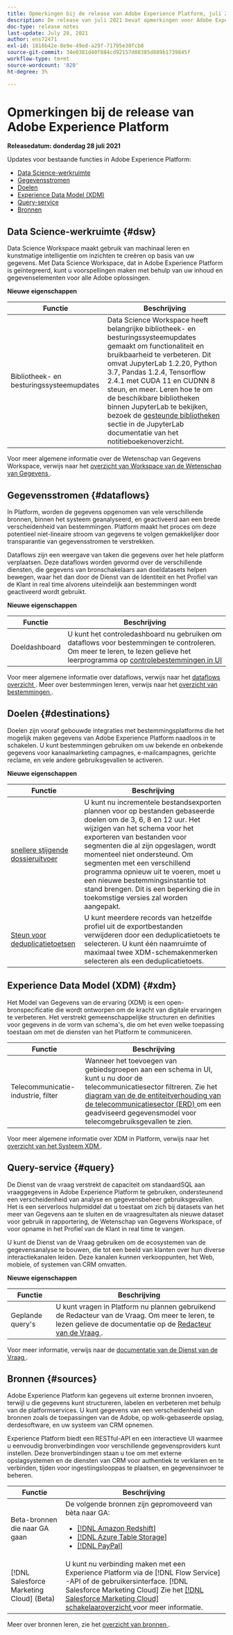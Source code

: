 ```yaml
---
title: Opmerkingen bij de release van Adobe Experience Platform, juli 2021
description: De release van juli 2021 bevat opmerkingen voor Adobe Experience Platform.
doc-type: release notes
last-update: July 28, 2021
author: ens72471
exl-id: 1810b42e-8e9e-49ed-a29f-71795e30fcb8
source-git-commit: 34e0381d40f884cd92157d08385d889b1739845f
workflow-type: tm+mt
source-wordcount: '820'
ht-degree: 3%

---
```


# Opmerkingen bij de release van Adobe Experience Platform

**Releasedatum: donderdag 28 juli 2021**

Updates voor bestaande functies in Adobe Experience Platform:

- [Data Science-werkruimte](#dsw)
- [Gegevensstromen](#destinations)
- [Doelen](#destinations)
- [Experience Data Model (XDM)](#xdm)
- [Query-service](#query)
- [Bronnen](#sources)

## Data Science-werkruimte {#dsw}

Data Science Workspace maakt gebruik van machinaal leren en kunstmatige intelligentie om inzichten te creëren op basis van uw gegevens. Met Data Science Workspace, dat in Adobe Experience Platform is geïntegreerd, kunt u voorspellingen maken met behulp van uw inhoud en gegevenselementen voor alle Adobe oplossingen.

**Nieuwe eigenschappen**

| Functie | Beschrijving |
| --- | --- |
| Bibliotheek- en besturingssysteemupdates | Data Science Workspace heeft belangrijke bibliotheek- en besturingssysteemupdates gemaakt om functionaliteit en bruikbaarheid te verbeteren. Dit omvat JupyterLab 1.2.20, Python 3.7, Pandas 1.2.4, Tensorflow 2.4.1 met CUDA 11 en CUDNN 8 steun, en meer. Leren hoe te om de beschikbare bibliotheken binnen JupyterLab te bekijken, bezoek de [ gesteunde bibliotheken ](../../data-science-workspace/jupyterlab/overview.md#supported-libraries) sectie in de JupyterLab documentatie van het notitieboekenoverzicht. |

Voor meer algemene informatie over de Wetenschap van Gegevens Workspace, verwijs naar het [ overzicht van Workspace van de Wetenschap van Gegevens ](../../data-science-workspace/home.md).

## Gegevensstromen {#dataflows}

In Platform, worden de gegevens opgenomen van vele verschillende bronnen, binnen het systeem geanalyseerd, en geactiveerd aan een brede verscheidenheid van bestemmingen. Platform maakt het proces om deze potentieel niet-lineaire stroom van gegevens te volgen gemakkelijker door transparantie van gegevensstromen te verstrekken.

Dataflows zijn een weergave van taken die gegevens over het hele platform verplaatsen. Deze dataflows worden gevormd over de verschillende diensten, die gegevens van bronschakelaars aan doeldatasets helpen bewegen, waar het dan door de Dienst van de Identiteit en het Profiel van de Klant in real time alvorens uiteindelijk aan bestemmingen wordt geactiveerd wordt gebruikt.

**Nieuwe eigenschappen**

| Functie | Beschrijving |
| ------- | ----------- |
| Doeldashboard | U kunt het controledashboard nu gebruiken om dataflows voor bestemmingen te controleren. Om meer te leren, te lezen gelieve het leerprogramma op [ controlebestemmingen in UI ](../../dataflows/ui/monitor-destinations.md#monitoring-destinations-dashboard) |

Voor meer algemene informatie over dataflows, verwijs naar het [ dataflows overzicht ](../../dataflows/home.md). Meer over bestemmingen leren, verwijs naar het [ overzicht van bestemmingen ](../../destinations/home.md).

## Doelen {#destinations}

Doelen zijn vooraf gebouwde integraties met bestemmingsplatforms die het mogelijk maken gegevens van Adobe Experience Platform naadloos in te schakelen. U kunt bestemmingen gebruiken om uw bekende en onbekende gegevens voor kanaalmarketing campagnes, e-mailcampagnes, gerichte reclame, en vele andere gebruiksgevallen te activeren.

**Nieuwe eigenschappen**

| Functie | Beschrijving |
| --- | --- |
| [ snellere stijgende dossieruitvoer ](../../destinations/ui/activate-batch-profile-destinations.md#export-incremental-files) | U kunt nu incrementele bestandsexporten plannen voor op bestanden gebaseerde doelen om de 3, 6, 8 en 12 uur. Het wijzigen van het schema voor het exporteren van bestanden voor segmenten die al zijn opgeslagen, wordt momenteel niet ondersteund. Om segmenten met een verschillend programma opnieuw uit te voeren, moet u een nieuwe bestemmingsinstantie tot stand brengen. Dit is een beperking die in toekomstige versies zal worden aangepakt. |
| [ Steun voor deduplicatietoetsen ](../../destinations/ui/activate-batch-profile-destinations.md#deduplication-keys) | U kunt meerdere records van hetzelfde profiel uit de exportbestanden verwijderen door een deduplicatietoets te selecteren. U kunt één naamruimte of maximaal twee XDM-schemakenmerken selecteren als een deduplicatietoets. |

## Experience Data Model (XDM) {#xdm}

Het Model van Gegevens van de ervaring (XDM) is een open-bronspecificatie die wordt ontworpen om de kracht van digitale ervaringen te verbeteren. Het verstrekt gemeenschappelijke structuren en definities voor gegevens in de vorm van schema&#39;s, die om het even welke toepassing toestaan om met de diensten van het Platform te communiceren.

| Functie | Beschrijving |
| --- | --- |
| Telecommunicatie-industrie, filter | Wanneer het toevoegen van gebiedsgroepen aan een schema in UI, kunt u nu door de telecommunicatiesector filtreren. Zie het [ diagram van de de entiteitverhouding van de telecommunicatiesector (ERD) ](../../xdm/schema/industries/telecom.md) om een geadviseerd gegevensmodel voor telecomgebruiksgevallen te zien. |

Voor meer algemene informatie over XDM in Platform, verwijs naar het [ overzicht van het Systeem XDM ](../../xdm/home.md).

## Query-service {#query}

De Dienst van de vraag verstrekt de capaciteit om standaardSQL aan vraaggegevens in Adobe Experience Platform te gebruiken, ondersteunend een verscheidenheid van analyse en gegevensbeheer gebruiksgevallen. Het is een serverloos hulpmiddel dat u toestaat om zich bij datasets van het meer van Gegevens aan te sluiten en de vraagresultaten als nieuwe dataset voor gebruik in rapportering, de Wetenschap van Gegevens Workspace, of voor opname in het Profiel van de Klant in real time te vangen.

U kunt de Dienst van de Vraag gebruiken om de ecosystemen van de gegevensanalyse te bouwen, die tot een beeld van klanten over hun diverse interactiekanalen leiden. Deze kanalen kunnen verkooppunten, het Web, mobiele, of systemen van CRM omvatten.

**Nieuwe eigenschappen**

| Functie | Beschrijving |
| ------- | ----------- |
| Geplande query&#39;s | U kunt vragen in Platform nu plannen gebruikend de Redacteur van de Vraag. Om meer te leren, te lezen gelieve de documentatie op de [ Redacteur van de Vraag ](../../query-service/ui/user-guide.md#scheduled-queries). |

Voor meer informatie, verwijs naar de [ documentatie van de Dienst van de Vraag ](../../query-service/home.md).

## Bronnen {#sources}

Adobe Experience Platform kan gegevens uit externe bronnen invoeren, terwijl u die gegevens kunt structureren, labelen en verbeteren met behulp van de platformservices. U kunt gegevens van een verscheidenheid van bronnen zoals de toepassingen van de Adobe, op wolk-gebaseerde opslag, derdesoftware, en uw systeem van CRM opnemen.

Experience Platform biedt een RESTful-API en een interactieve UI waarmee u eenvoudig bronverbindingen voor verschillende gegevensproviders kunt instellen. Deze bronverbindingen staan u toe om met externe opslagsystemen en de diensten van CRM voor authentiek te verklaren en te verbinden, tijden voor ingestiingslooppas te plaatsen, en gegevensinvoer te beheren.

| Functie | Beschrijving |
| ------- | ----------- |
| Beta-bronnen die naar GA gaan | De volgende bronnen zijn gepromoveerd van bèta naar GA: <ul><li>[[!DNL Amazon Redshift]](../../sources/connectors/databases/redshift.md)</li><li>[[!DNL Azure Table Storage]](../../sources/connectors/databases/ats.md)</li><li>[[!DNL PayPal]](../../sources/connectors/payments/paypal.md)</li></ul> |
| [!DNL Salesforce Marketing Cloud] (Beta) | U kunt nu verbinding maken met een Experience Platform via de [!DNL Flow Service] -API of de gebruikersinterface. [!DNL Salesforce Marketing Cloud] Zie het [[!DNL Salesforce Marketing Cloud]  schakelaaroverzicht ](../../sources/connectors/marketing-automation/salesforce-marketing-cloud.md) voor meer informatie. |

Meer over bronnen leren, zie het [ overzicht van bronnen ](../../sources/home.md).

